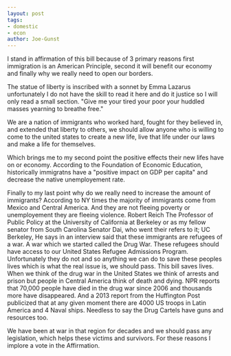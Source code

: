 ```yaml
---
layout: post
tags: 
- domestic 
- econ
author: Joe-Gunst
---
```


I stand in affirmation of this bill because of 3 primary reasons first immigration is an American Principle, second it will benefit our economy and finally why we really need to open our borders.

The statue of liberty is inscribed with a sonnet by Emma Lazarus unfortunately I do not have the skill to read it here and do it justice so I will only read a small section. "Give me your tired your poor your huddled masses yearning to breathe free."

We are a nation of immigrants who worked hard, fought for they believed in, and extended that liberty to others, we should allow anyone who is willing to come to the united states to create a new life, live that life under our laws and make a life for themselves.

Which brings me to my second point the positive effects their new lifes have on or economy. According to the Foundation of Economic Education, historically immigratns have a "positive impact on GDP per capita" and decrease the native unemployement rate.

Finally to my last point why do we really need to increase the amount of immigrants? According to NY times the majority of immigrants come from Mexico and Central America. And they are not fleeing poverty or unemployement they are fleeing violence. Robert Reich The Professor of Public Policy at the University of California at Berkeley or as my fellow senator from South Carolina Senator Dai, who went their refers to it; UC Berkeley, He says in an interview said that these immigrants are refugees of a war. A war which we started called the Drug War. These refugees should have access to our United States Refugee Admissions Program. Unfortunately they do not and so anything we can do to save these peoples lives which is what the real issue is, we should pass. This bill saves lives. When we think of the drug war in the United States we think of arrests and prison but people in Central America think of death and dying. NPR reports that 70,000 people have died in the drug war since 2006 and thousands more have disappeared. And a 2013 report from the Huffington Post publicized that at any given moment there are 4000 US troops in Latin America and 4 Naval ships. Needless to say the Drug Cartels have guns and resources too.

We have been at war in that region for decades and we should pass any legislation, which helps these victims and survivors. For these reasons I implore a vote in the Affirmation.
